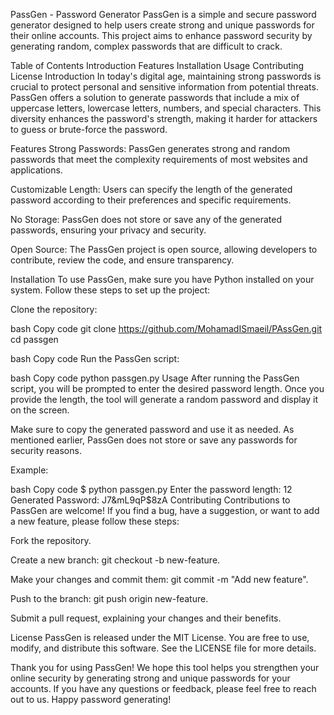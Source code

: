 PassGen - Password Generator
PassGen is a simple and secure password generator designed to help users create strong and unique passwords for their online accounts. This project aims to enhance password security by generating random, complex passwords that are difficult to crack.

Table of Contents
Introduction
Features
Installation
Usage
Contributing
License
Introduction
In today's digital age, maintaining strong passwords is crucial to protect personal and sensitive information from potential threats. PassGen offers a solution to generate passwords that include a mix of uppercase letters, lowercase letters, numbers, and special characters. This diversity enhances the password's strength, making it harder for attackers to guess or brute-force the password.

Features
Strong Passwords: PassGen generates strong and random passwords that meet the complexity requirements of most websites and applications.

Customizable Length: Users can specify the length of the generated password according to their preferences and specific requirements.

No Storage: PassGen does not store or save any of the generated passwords, ensuring your privacy and security.

Open Source: The PassGen project is open source, allowing developers to contribute, review the code, and ensure transparency.

Installation
To use PassGen, make sure you have Python installed on your system. Follow these steps to set up the project:

Clone the repository:

bash
Copy code
git clone https://github.com/MohamadISmaeil/PAssGen.git
cd passgen

bash
Copy code
Run the PassGen script:

bash
Copy code
python passgen.py
Usage
After running the PassGen script, you will be prompted to enter the desired password length. Once you provide the length, the tool will generate a random password and display it on the screen.

Make sure to copy the generated password and use it as needed. As mentioned earlier, PassGen does not store or save any passwords for security reasons.

Example:

bash
Copy code
$ python passgen.py
Enter the password length: 12
Generated Password: J7&mL9qP$8zA
Contributing
Contributions to PassGen are welcome! If you find a bug, have a suggestion, or want to add a new feature, please follow these steps:

Fork the repository.

Create a new branch: git checkout -b new-feature.

Make your changes and commit them: git commit -m "Add new feature".

Push to the branch: git push origin new-feature.

Submit a pull request, explaining your changes and their benefits.

License
PassGen is released under the MIT License. You are free to use, modify, and distribute this software. See the LICENSE file for more details.

Thank you for using PassGen! We hope this tool helps you strengthen your online security by generating strong and unique passwords for your accounts. If you have any questions or feedback, please feel free to reach out to us. Happy password generating!

